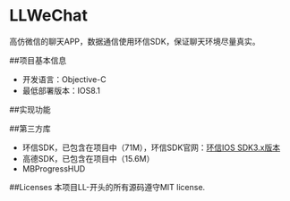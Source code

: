 # LLWeChat
高仿微信的聊天APP，数据通信使用环信SDK，保证聊天环境尽量真实。

##项目基本信息
* 开发语言：Objective-C
* 最低部署版本：IOS8.1

##实现功能


##第三方库
* 环信SDK，已包含在项目中（71M），环信SDK官网：[环信IOS SDK3.x版本](http://www.easemob.com/download/im)<br/>
* 高德SDK，已包含在项目中（15.6M）
* MBProgressHUD


##Licenses
本项目LL-开头的所有源码遵守MIT license. 
